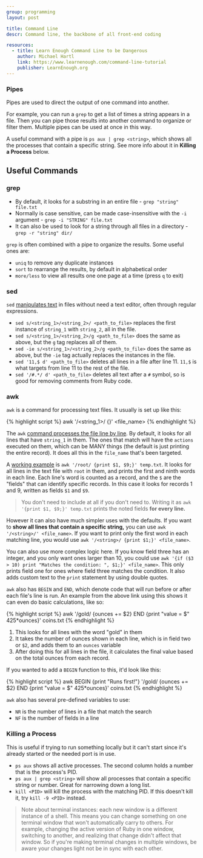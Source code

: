 ```yaml
---
group: programming
layout: post

title: Command Line
descr: Command line, the backbone of all front-end coding

resources:
  - title: Learn Enough Command Line to be Dangerous
    author: Michael Hartl
    link: https://www.learnenough.com/command-line-tutorial
    publisher: LearnEnough.org
---
```


### Pipes

Pipes are used to direct the output of one command into another.

For example, you can run a `grep` to get a list of times a string appears in a file. Then you can pipe those results into another command to organize or filter them. Multiple pipes can be used at once in this way.

A useful command with a pipe is `ps aux | grep <string>`, which shows all the processes that contain a specific string. See more info about it in **Killing a Process** below.

## Useful Commands

### grep

* By default, it looks for a substring in an entire file - `grep "string" file.txt`
* Normally is case sensitive, can be made case-insensitive with the `-i` argument - `grep -i "STRING" file.txt`
* It can also be used to look for a string through all files in a directory - `grep -r "string" dir/`

`grep` is often combined with a pipe to organize the results. Some useful ones are:

* `uniq` to remove any duplicate instances
* `sort` to rearrange the results, by default in alphabetical order
* `more/less` to view all results one one page at a time (press `q` to exit)

### sed

`sed` [manipulates text](https://www.linode.com/docs/tools-reference/tools/manipulate-text-from-the-command-line-with-sed/) in files without need a text editor, often through regular expressions.

* `sed s/<string_1>/<string_2>/ <path_to_file>` replaces the first instance of `string_1` with `string_2`, all in the file.
* `sed s/<string_1>/<string_2>/g <path_to_file>` does the same as above, but the `g` tag replaces all of them.
* `sed -ie s/<string_1>/<string_2>/g <path_to_file>` does the same as above, but the `-ie` tag actually replaces the instances in the file.
* `sed '11,$ d' <path_to_file>` deletes all lines in a file after line 11. `11,$` is what targets from line 11 to the rest of the file.
* `sed '/#.*/ d' <path_to_file>` deletes all text after a `#` symbol, so is good for removing comments from Ruby code.

### awk

`awk` is a command for processing text files. It usually is set up like this:

{% highlight script %}
awk '/<string_1>/ {<actions>}' <file_name>
{% endhighlight %}

The `awk` [command processes the file line by line](https://en.wikibooks.org/wiki/An_Awk_Primer/Awk_Command-Line_Examples). By default, it looks for all lines that have `string_1` in them. The ones that match will have the `actions` executed on them, which can be MANY things (the default is just printing the entire record). It does all this in the `file_name` that's been targeted.

A [working example](https://quickleft.com/blog/command-line-tutorials-sed-awk/) is `awk '/root/ {print $1, $9;}' temp.txt`. It looks for all lines in the text file with `root` in them, and prints the first and ninth words in each line. Each line's word is counted as a record, and the `$` are the "fields" that can identify specific records. In this case it looks for records 1 and 9, written as fields `$1` and `$9`.

> You don't need to include <string> at all if you don't need to. Writing it as `awk '{print $1, $9;}' temp.txt` prints the noted fields **for every line.**

However it can also have much simpler uses with the defaults. If you want to **show all lines that contain a specific string,** you can use `awk '/<string>/' <file_name>`. If you want to print only the first word in each matching line, you would use `awk '/<string>/ {print $1;}' <file_name>`.

You can also use more complex logic here. If you know field three has an integer, and you only want ones larger than 10, you could use `awk '{if ($3 > 10) print "Matches the condition: ", $1;}' <file_name>`. This only prints field one for ones where field three matches the condition. It also adds custom text to the `print` statement by using double quotes.

`awk` also has `BEGIN` and `END`, which denote code that will run before or after each file's line is run. An example from the above link using this shows it can even do basic calculations, like so:

{% highlight script %}
awk '/gold/ {ounces += $2} END {print "value = $" 425*ounces}' coins.txt
{% endhighlight %}

1. This looks for all lines with the word "gold" in them
2. It takes the number of ounces shown in each line, which is in field two or `$2`, and adds them to an `ounces` variable
3. After doing this for all lines in the file, it calculates the final value based on the total ounces from each record.

If you wanted to add a `BEGIN` function to this, it'd look like this:

{% highlight script %}
awk BEGIN {print "Runs first!"} '/gold/ {ounces += $2} END {print "value = $" 425*ounces}' coins.txt
{% endhighlight %}

`awk` also has several pre-defined variables to use:

* `NR` is the number of lines in a file that match the search
* `NF` is the number of fields in a line

### Killing a Process

This is useful if trying to run something locally but it can't start since it's already started or the needed port is in use.

* `ps aux` shows all active processes. The second column holds a number that is the process's PID.
* `ps aux | grep <string>` will show all processes that contain a specific string or number. Great for narrowing down a long list.
* `kill <PID>` will kill the process with the matching PID. If this doesn't kill it, try `kill -9 <PID>` instead.

> Note about terminal instances: each new window is a different instance of a shell. This means you can change something on one terminal window that won't automatically carry to others. For example, changing the active version of Ruby in one window, switching to another, and realizing that change didn't affect that window. So if you're making terminal changes in multiple windows, be aware your changes light not be in sync with each other.

